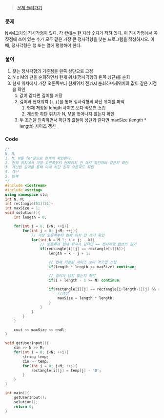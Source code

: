 >[문제 풀러가기](https://www.acmicpc.net/problem/1051)

### **문제**

N×M크기의 직사각형이 있다. 각 칸에는 한 자리 숫자가 적혀 있다. 이 직사각형에서 꼭짓점에 쓰여 있는 수가 모두 같은 가장 큰 정사각형을 찾는 프로그램을 작성하시오. 이때, 정사각형은 행 또는 열에 평행해야 한다.


### 풀이

1. 찾는 정사각형의 기준점을 왼쪽 상단으로 고정
2. N x M의 판을 순회하면서 현재 위치(정사각형의 왼쪽 상단)를 순회
3. 현재 위치에서 가장 오른쪽부터 현재위치 전까지 순회하며재위치와 값이 같은 지점을 확인
    1. 값이 같다면 길이를 저장
    2. 길이와 현재위치 ( i, j )를 통해 정사각형의 하단 위치를 파악
        1. 현재 저장된 length 사이즈 보다 작으면 스킵
        2. 계산한 하단 위치가 N, M을 벗어나지 않는지 확인
    3. 두 조건을 만족하면서 하단의 값들이 상단과 같다면 maxSize (length * length) 사이즈 갱신
  
### Code
```cpp
/*
N, M;
1. N, M을 for문으로 한개씩 확인한다.
2. 현재 위치에서 가장 오른쪽부터 현재위치 전 까지 확인하며 같은지 확인
3. 계산한 길이를 통해 아래 하단 왼쪽 오른쪽도 확인
4. 갱신
5. 반복
*/
#include <iostream>
#include <string>
using namespace std;
int N, M;
int rectangle[51][51];
int maxSize = 1;
void solution(){
    int length = 0;

    for(int i = 0; i<N; ++i){
        for(int j = 0; j<M; ++j){
            // 가장 오른쪽부터 현재 위치 전 까지 확인
            for(int k = M-1; k > j; --k){
                // 오른쪽과 현재 위치가 같다면 == 정사각형 한변의 길이
                if(rectangle[i][j] == rectangle[i][k]){
                    length = k - j + 1;

                    // 현재 저장된 사이즈 보다 작으면 스킵
                    if(length * length <= maxSize) continue;

                    // 길이가 넘지 않는지 확인
                    if(i + length - 1 >= N) continue;

                    if(rectangle[i][j] == rectangle[i+length-1][j] && rectangle[i+length-1][j] == rectangle[i+length-1][k]){
                        //갱신
                        maxSize = length * length;
                    }
                }
            }
        }
    }

    cout << maxSize << endl;
}

void getUserInput(){
    cin >> N >> M;
    for(int i = 0; i<N; ++i){
        string temp;
        cin >> temp;
        for(int j = 0; j<M; ++j){
            rectangle[i][j] = temp[j] - '0';
        }
    }
}

int main(){
    getUserInput();
    solution();
    return 0;
}
```